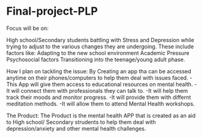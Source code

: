 # Final-project-PLP

Focus will be on:

High school/Secondary students battling with Stress and Depression while trying to adjust to the various changes they are undergoing.  These include factors like:
Adapting to the new school environment
Academic Pressure
Psychosocial factors
Transitioning into the teenage/young adult phase.

How I plan on tackling the issue:
 By Creating an app tha can be accessed anytime on their phones/computers to help them deal with issues faced.
-This App will give them access to educational resources on mental health.
-It will connect them with professionals they can talk to.
-It will help them track their moods and monitor progress.
-It will provide them with differnt meditation methods.
-It will allow them to attend Mental Health workshops.

The Product:
The Product is the mental health APP that is created as an aid to High school/ Secondary strudents to help them deal with depression/anxiety and other mental health challenges.
